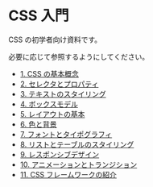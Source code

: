 # CSS 入門

CSS の初学者向け資料です。

必要に応じて参照するようにしてください。

- [1. CSS の基本概念](1.md)
- [2. セレクタとプロパティ](2.md)
- [3. テキストのスタイリング](3.md)
- [4. ボックスモデル](4.md)
- [5. レイアウトの基本](5.md)
- [6. 色と背景](6.md)
- [7. フォントとタイポグラフィ](7.md)
- [8. リストとテーブルのスタイリング](8.md)
- [9. レスポンシブデザイン](9.md)
- [10. アニメーションとトランジション](10.md)
- [11. CSS フレームワークの紹介](11.md)
